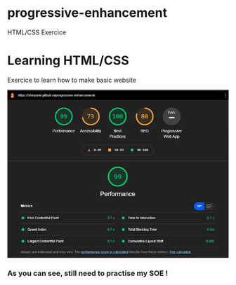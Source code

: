 # progressive-enhancement
HTML/CSS Exercice

# Learning HTML/CSS

Exercice to learn how to make basic website 

![screenshot](assets\testperf.png)

### As you can see, still need to practise my SOE !
